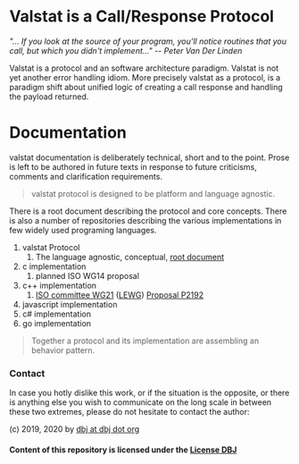 # Valstat is a Call/Response Protocol

 *"... If you look at the source of your program, you'll notice routines that you call, but which you didn't implement..." -- Peter Van Der Linden*
<!--
## Why Valstat?

*As soon as we started programming, we found to our surprise that it wasn't as easy to get programs right as we had thought. Debugging had to be discovered. I can remember the exact instant when I realized that a large part of my life from then on was going to be spent in finding mistakes in my own programs.* —Maurice Wilkes discovers bugs, 1949 

Ultimately this is an effort to help eradicate programming errors. After a lot of time spent being involved in all levels of computer programming, I might humbly add to Mr Wilkes observation: Very early in the process we have discovered that not every programmer knows exactly how to implement the requirement and is equally likely not fully able to do so. Why?

This is not because programmers are less able to understand or learn. This is because programmers are very often supposed to implement what an software development lack of organization sends the programmers way.

Software diagnostics tools, testing concepts and programming idioms, are necessary to decouple from a constant and sometimes dramatic change in project surroundings. Or simply, lack of clear requirements.

Also. Safe code is slow(er).Dangerous code is fast(er). valstat might help in that proverbial balancing act.Especially in modern distributed systems made up of legacy and modern components, developed in various languages or developed by various organizations.

## Paradigm

*"A paradigm is a standard, perspective, or set of ideas. A paradigm is a way of looking at something ... When you change paradigms, you're changing how you think about something..."* [vocabulary.com](https://www.vocabulary.com/dictionary/paradigm)
-->
Valstat is a protocol and an software architecture paradigm. Valstat is not yet another error handling idiom. More precisely valstat as a protocol, is a paradigm shift about unified logic of creating a call response and handling the payload returned.
<!--
## Scope

The scope of Valstat is ambitious: from the micro code level, to the macro, inter system level.

> Every caller has a responder&trade;
-->
# Documentation

valstat documentation is deliberately technical, short and to the point. Prose is left to be authored in future texts in response to future criticisms, comments and clarification requirements.

> valstat protocol is designed to be platform and language agnostic.

There is a root document describing the protocol and core concepts. There is also a number of repositories describing the various implementations in few widely used programing languages. 

1. valstat Protocol
   1. The language agnostic, conceptual, [root document](VALSTAT.md)
2. c implementation
   1. planned ISO WG14 proposal 
3. c++ implementation
   1. [ISO committee WG21](https://github.com/cplusplus/papers/issues/901) ([LEWG](https://github.com/cplusplus/papers/labels/LEWG)) [Proposal P2192](P2192R4.md)
4. javascript implementation
5. c# implementation
6. go implementation

> Together a protocol and its implementation are assembling an behavior pattern.
> 

### Contact

In case you hotly dislike this work, or if the situation is the opposite, or there is anything else you wish to communicate on the long scale in between these two extremes, please do not hesitate to contact the author:

(c) 2019, 2020 by [dbj at dbj dot org](mailto:dbj@dbj.org)

#### Content of this repository is licensed under the [License DBJ](./LICENSE.md)



